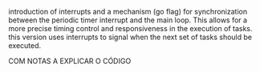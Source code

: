 introduction of interrupts and a mechanism (go flag) for synchronization between the periodic timer interrupt and the main loop. This allows for a more precise timing control and responsiveness in the execution of tasks.
this version uses interrupts to signal when the next set of tasks should be executed.

COM NOTAS A EXPLICAR O CÓDIGO
